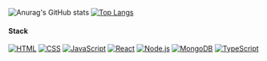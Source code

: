 

<!--
**Donghyun-git/Donghyun-git** is a ✨ _special_ ✨ repository because its `README.md` (this file) appears on your GitHub profile.

Here are some ideas to get you started:

- 🔭 I’m currently working on ...
- 🌱 I’m currently learning ...
- 👯 I’m looking to collaborate on ...
- 🤔 I’m looking for help with ...
- 💬 Ask me about ...
- 📫 How to reach me: ...
- 😄 Pronouns: ...
- ⚡ Fun fact: ...
-->




![Anurag's GitHub stats](https://github-readme-stats.vercel.app/api?username=Donghyun-git&show_icons=true&theme=radical) [![Top Langs](https://github-readme-stats.vercel.app/api/top-langs/?username=Donghyun-git&langs_count=10&layout=compact&theme=dark)](https://github.com/Donghyun-git/Donghyun-git)


#### Stack
  
[![HTML](https://img.shields.io/badge/-HTML-orange?logo=html5&logoColor=white)](https://developer.mozilla.org/en-US/docs/Web/HTML)
[![CSS](https://img.shields.io/badge/-CSS-blue?logo=css3&logoColor=white)](https://developer.mozilla.org/en-US/docs/Web/CSS)
[![JavaScript](https://img.shields.io/badge/-JavaScript-yellow?logo=javascript&logoColor=white)](https://developer.mozilla.org/en-US/docs/Web/JavaScript)
[![React](https://img.shields.io/badge/-React-blue?logo=react&logoColor=white)](https://reactjs.org/)
[![Node.js](https://img.shields.io/badge/-Node.js-green?logo=node.js&logoColor=white)](https://nodejs.org/)
[![MongoDB](https://img.shields.io/badge/-MongoDB-green?logo=mongodb&logoColor=white)](https://www.mongodb.com/)
[![TypeScript](https://img.shields.io/badge/-TypeScript-blue?logo=typescript&logoColor=white)](https://www.typescriptlang.org/)


